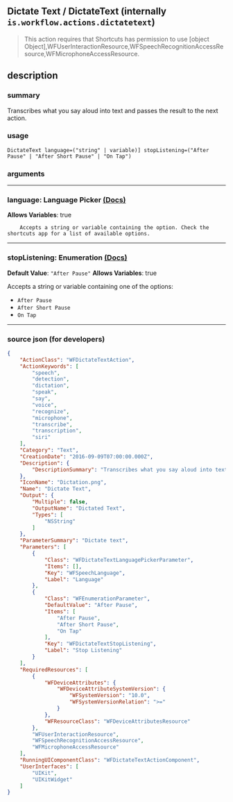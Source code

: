 
## Dictate Text / DictateText (internally `is.workflow.actions.dictatetext`)

> This action requires that Shortcuts has permission to use [object Object],WFUserInteractionResource,WFSpeechRecognitionAccessResource,WFMicrophoneAccessResource.


## description

### summary

Transcribes what you say aloud into text and passes the result to the next action.


### usage
```
DictateText language=("string" | variable)] stopListening=("After Pause" | "After Short Pause" | "On Tap")
```

### arguments

---

### language: Language Picker [(Docs)](https://pfgithub.github.io/shortcutslang/gettingstarted#other-fields)
**Allows Variables**: true



		Accepts a string or variable containing the option. Check the shortcuts app for a list of available options. 

---

### stopListening: Enumeration [(Docs)](https://pfgithub.github.io/shortcutslang/gettingstarted#enum-select-field)
**Default Value**: `"After Pause"`
**Allows Variables**: true



Accepts a string 
or variable
containing one of the options:

- `After Pause`
- `After Short Pause`
- `On Tap`

---

### source json (for developers)

```json
{
	"ActionClass": "WFDictateTextAction",
	"ActionKeywords": [
		"speech",
		"detection",
		"dictation",
		"speak",
		"say",
		"voice",
		"recognize",
		"microphone",
		"transcribe",
		"transcription",
		"siri"
	],
	"Category": "Text",
	"CreationDate": "2016-09-09T07:00:00.000Z",
	"Description": {
		"DescriptionSummary": "Transcribes what you say aloud into text and passes the result to the next action."
	},
	"IconName": "Dictation.png",
	"Name": "Dictate Text",
	"Output": {
		"Multiple": false,
		"OutputName": "Dictated Text",
		"Types": [
			"NSString"
		]
	},
	"ParameterSummary": "Dictate text",
	"Parameters": [
		{
			"Class": "WFDictateTextLanguagePickerParameter",
			"Items": [],
			"Key": "WFSpeechLanguage",
			"Label": "Language"
		},
		{
			"Class": "WFEnumerationParameter",
			"DefaultValue": "After Pause",
			"Items": [
				"After Pause",
				"After Short Pause",
				"On Tap"
			],
			"Key": "WFDictateTextStopListening",
			"Label": "Stop Listening"
		}
	],
	"RequiredResources": [
		{
			"WFDeviceAttributes": {
				"WFDeviceAttributeSystemVersion": {
					"WFSystemVersion": "10.0",
					"WFSystemVersionRelation": ">="
				}
			},
			"WFResourceClass": "WFDeviceAttributesResource"
		},
		"WFUserInteractionResource",
		"WFSpeechRecognitionAccessResource",
		"WFMicrophoneAccessResource"
	],
	"RunningUIComponentClass": "WFDictateTextActionComponent",
	"UserInterfaces": [
		"UIKit",
		"UIKitWidget"
	]
}
```

